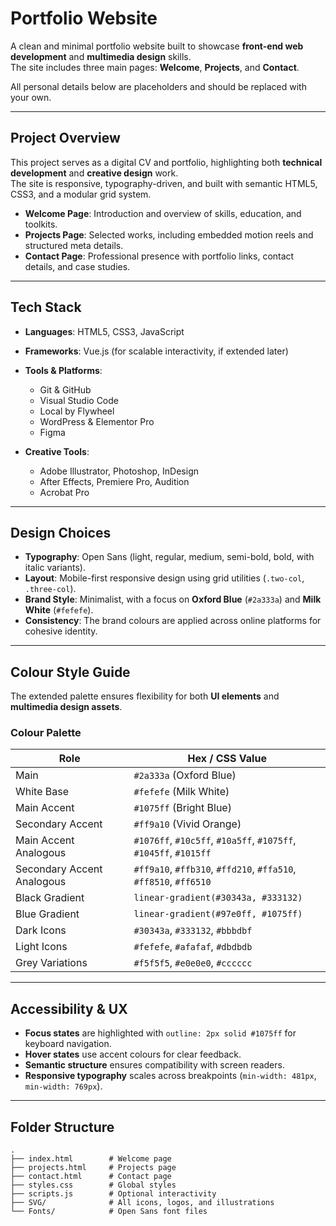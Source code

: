 # Portfolio Website

A clean and minimal portfolio website built to showcase **front-end web development** and **multimedia design** skills.  
The site includes three main pages: **Welcome**, **Projects**, and **Contact**.  

All personal details below are placeholders and should be replaced with your own.

---

## Project Overview

This project serves as a digital CV and portfolio, highlighting both **technical development** and **creative design** work.  
The site is responsive, typography-driven, and built with semantic HTML5, CSS3, and a modular grid system.

- **Welcome Page**: Introduction and overview of skills, education, and toolkits.  
- **Projects Page**: Selected works, including embedded motion reels and structured meta details.  
- **Contact Page**: Professional presence with portfolio links, contact details, and case studies.  

---

## Tech Stack

- **Languages**: HTML5, CSS3, JavaScript  
- **Frameworks**: Vue.js (for scalable interactivity, if extended later)  
- **Tools & Platforms**:  
  - Git & GitHub  
  - Visual Studio Code  
  - Local by Flywheel  
  - WordPress & Elementor Pro  
  - Figma  

- **Creative Tools**:  
  - Adobe Illustrator, Photoshop, InDesign  
  - After Effects, Premiere Pro, Audition  
  - Acrobat Pro  

---

## Design Choices

- **Typography**: Open Sans (light, regular, medium, semi-bold, bold, with italic variants).  
- **Layout**: Mobile-first responsive design using grid utilities (`.two-col`, `.three-col`).  
- **Brand Style**: Minimalist, with a focus on **Oxford Blue** (`#2a333a`) and **Milk White** (`#fefefe`).  
- **Consistency**: The brand colours are applied across online platforms for cohesive identity.  

---

## Colour Style Guide

The extended palette ensures flexibility for both **UI elements** and **multimedia design assets**.

### Colour Palette

| Role                        | Hex / CSS Value                                                          |
|-----------------------------|--------------------------------------------------------------------------|
| Main                        | `#2a333a` (Oxford Blue)                                                  |
| White Base                  | `#fefefe` (Milk White)                                                   |
| Main Accent                 | `#1075ff` (Bright Blue)                                                  |
| Secondary Accent            | `#ff9a10` (Vivid Orange)                                                 |
| Main Accent Analogous       | `#1076ff`, `#10c5ff`, `#10a5ff`, `#1075ff`, `#1045ff`, `#1015ff`         |
| Secondary Accent Analogous  | `#ff9a10`, `#ffb310`, `#ffd210`, `#ffa510`, `#ff8510`, `#ff6510`         |
| Black Gradient              | `linear-gradient(#30343a, #333132)`                                      |
| Blue Gradient               | `linear-gradient(#97e0ff, #1075ff)`                                      |
| Dark Icons                  | `#30343a`, `#333132`, `#bbbdbf`                                          |
| Light Icons                 | `#fefefe`, `#afafaf`, `#dbdbdb`                                          |
| Grey Variations             | `#f5f5f5`, `#e0e0e0`, `#cccccc`                                          |

---

## Accessibility & UX

- **Focus states** are highlighted with `outline: 2px solid #1075ff` for keyboard navigation.  
- **Hover states** use accent colours for clear feedback.  
- **Semantic structure** ensures compatibility with screen readers.  
- **Responsive typography** scales across breakpoints (`min-width: 481px`, `min-width: 769px`).  

---

## Folder Structure

```plaintext
.
├── index.html        # Welcome page
├── projects.html     # Projects page
├── contact.html      # Contact page
├── styles.css        # Global styles
├── scripts.js        # Optional interactivity
├── SVG/              # All icons, logos, and illustrations
└── Fonts/            # Open Sans font files
